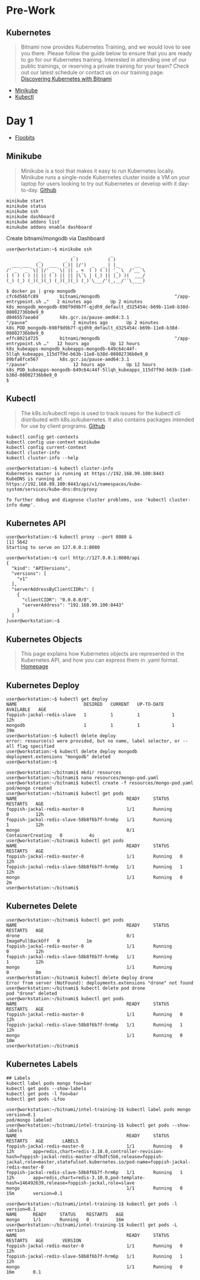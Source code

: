 # Pre-Work

## Kubernetes

> Bitnami now provides Kubernetes Training, and we would love to see you there. Please follow the guide below to ensure that you are ready to go for our Kubernetes training. Interested in attending one of our public trainings, or reserving a private training for your team? Check out our latest schedule or contact us on our training page. [Discovering Kubernetes with Bitnami](https://engineering.bitnami.com/articles/discovering-kubernetes-with-bitnami.html)

- [Minikube](https://github.com/kubernetes/minikube)
- [Kubectl](https://kubernetes.io/docs/reference/kubectl/overview/)

# Day 1

- [Floobits](https://floobits.com/juan131/intel-training-1/file/WELCOME.md:11)

## Minikube

> Minikube is a tool that makes it easy to run Kubernetes locally. Minikube runs a single-node Kubernetes cluster inside a VM on your laptop for users looking to try out Kubernetes or develop with it day-to-day. [Github](https://github.com/kubernetes/minikube)

```
minikube start
minikube status
minikube ssh
minikube dashboard
minikube addons list
minukube addons enable dashboard
```

Create bitnami/mongodb via Dashboard

```
user@workstation:~$ minikube ssh
                         _             _            
            _         _ ( )           ( )           
  ___ ___  (_)  ___  (_)| |/')  _   _ | |_      __  
/' _ ` _ `\| |/' _ `\| || , <  ( ) ( )| '_`\  /'__`\
| ( ) ( ) || || ( ) || || |\`\ | (_) || |_) )(  ___/
(_) (_) (_)(_)(_) (_)(_)(_) (_)`\___/'(_,__/'`\____)

$ docker ps | grep mongodb
cfc6d56bfc89        bitnami/mongodb                            "/app-entrypoint.sh …"   2 minutes ago       Up 2 minutes                            k8s_mongodb_mongodb-698f9d9b7f-qjdh9_default_d325454c-b69b-11e8-b38d-08002736b0e9_0
d046557aea6d        k8s.gcr.io/pause-amd64:3.1                 "/pause"                 2 minutes ago       Up 2 minutes                            k8s_POD_mongodb-698f9d9b7f-qjdh9_default_d325454c-b69b-11e8-b38d-08002736b0e9_0
effc8021d725        bitnami/mongodb                            "/app-entrypoint.sh …"   12 hours ago        Up 12 hours                             k8s_kubeapps-mongodb_kubeapps-mongodb-649c64c44f-5llqh_kubeapps_115d7f9d-b63b-11e8-b38d-08002736b0e9_0
89bfa0fce567        k8s.gcr.io/pause-amd64:3.1                 "/pause"                 12 hours ago        Up 12 hours                             k8s_POD_kubeapps-mongodb-649c64c44f-5llqh_kubeapps_115d7f9d-b63b-11e8-b38d-08002736b0e9_0
$ 
```

## Kubectl

> The k8s.io/kubectl repo is used to track issues for the kubectl cli distributed with k8s.io/kubernetes. It also contains packages intended for use by client programs. [Github](https://github.com/kubernetes/kubectl)

```
kubectl config get-contexts
kubectl config use-context minikube
kubectl config current-context
kubectl cluster-info
kubectl cluster-info --help
```

```
user@workstation:~$ kubectl cluster-info
Kubernetes master is running at https://192.168.99.100:8443
KubeDNS is running at https://192.168.99.100:8443/api/v1/namespaces/kube-system/services/kube-dns:dns/proxy

To further debug and diagnose cluster problems, use 'kubectl cluster-info dump'.
```

## Kubernetes API

```
user@workstation:~$ kubectl proxy --port 8080 &
[1] 5642
Starting to serve on 127.0.0.1:8080
```

```
user@workstation:~$ curl http://127.0.0.1:8080/api
{
  "kind": "APIVersions",
  "versions": [
    "v1"
  ],
  "serverAddressByClientCIDRs": [
    {
      "clientCIDR": "0.0.0.0/0",
      "serverAddress": "192.168.99.100:8443"
    }
  ]
}user@workstation:~$
```

## Kubernetes Objects

> This page explains how Kubernetes objects are represented in the Kubernetes API, and how you can express them in .yaml format. [Homepage](https://kubernetes.io/docs/concepts/overview/working-with-objects/kubernetes-objects/)

## Kubernetes Deploy

```
user@workstation:~$ kubectl get deploy
NAME                         DESIRED   CURRENT   UP-TO-DATE   AVAILABLE   AGE
foppish-jackal-redis-slave   1         1         1            1           12h
mongodb                      1         1         1            1           39m
user@workstation:~$ kubectl delete deploy
error: resource(s) were provided, but no name, label selector, or --all flag specified
user@workstation:~$ kubectl delete deploy mongodb
deployment.extensions "mongodb" deleted
user@workstation:~$ 
```

```
user@workstation:~/bitnami$ mkdir resources
user@workstation:~/bitnami$ nano resources/mongo-pod.yaml
user@workstation:~/bitnami$ kubectl create -f resources/mongo-pod.yaml
pod/mongo created
user@workstation:~/bitnami$ kubectl get pods
NAME                                         READY     STATUS              RESTARTS   AGE
foppish-jackal-redis-master-0                1/1       Running             0          12h
foppish-jackal-redis-slave-58b8f6b7f-hrm6p   1/1       Running             1          12h
mongo                                        0/1       ContainerCreating   0          4s
user@workstation:~/bitnami$ kubectl get pods
NAME                                         READY     STATUS    RESTARTS   AGE
foppish-jackal-redis-master-0                1/1       Running   0          12h
foppish-jackal-redis-slave-58b8f6b7f-hrm6p   1/1       Running   1          12h
mongo                                        1/1       Running   0          2m
user@workstation:~/bitnami$ 
```

## Kubernetes Delete

```
user@workstation:~/bitnami$ kubectl get pods
NAME                                         READY     STATUS             RESTARTS   AGE
drone                                        0/1       ImagePullBackOff   0          1m
foppish-jackal-redis-master-0                1/1       Running            0          12h
foppish-jackal-redis-slave-58b8f6b7f-hrm6p   1/1       Running            1          12h
mongo                                        1/1       Running            0          8m
user@workstation:~/bitnami$ kubectl delete deploy drone
Error from server (NotFound): deployments.extensions "drone" not found
user@workstation:~/bitnami$ kubectl delete pod drone
pod "drone" deleted
user@workstation:~/bitnami$ kubectl get pods
NAME                                         READY     STATUS    RESTARTS   AGE
foppish-jackal-redis-master-0                1/1       Running   0          12h
foppish-jackal-redis-slave-58b8f6b7f-hrm6p   1/1       Running   1          12h
mongo                                        1/1       Running   0          10m
user@workstation:~/bitnami$ 
```

## Kubernetes Labels

```
## Labels
kubectl label pods mongo foo=bar
kubectl get pods --show-labels
kubectl get pods -l foo=bar
kubectl get pods -Lfoo
```

```
user@workstation:~/bitnami/intel-training-1$ kubectl label pods mongo version=0.1
pod/mongo labeled
user@workstation:~/bitnami/intel-training-1$ kubectl get pods --show-labels
NAME                                         READY     STATUS    RESTARTS   AGE       LABELS
foppish-jackal-redis-master-0                1/1       Running   0          12h       app=redis,chart=redis-3.10.0,controller-revision-hash=foppish-jackal-redis-master-d7bdfc5b6,release=foppish-jackal,role=master,statefulset.kubernetes.io/pod-name=foppish-jackal-redis-master-0
foppish-jackal-redis-slave-58b8f6b7f-hrm6p   1/1       Running   1          12h       app=redis,chart=redis-3.10.0,pod-template-hash=146492639,release=foppish-jackal,role=slave
mongo                                        1/1       Running   0          15m       version=0.1
```

```
user@workstation:~/bitnami/intel-training-1$ kubectl get pods -l version=0.1
NAME      READY     STATUS    RESTARTS   AGE
mongo     1/1       Running   0          16m
user@workstation:~/bitnami/intel-training-1$ kubectl get pods -L version
NAME                                         READY     STATUS    RESTARTS   AGE       VERSION
foppish-jackal-redis-master-0                1/1       Running   0          12h       
foppish-jackal-redis-slave-58b8f6b7f-hrm6p   1/1       Running   1          12h       
mongo                                        1/1       Running   0          16m       0.1
```

